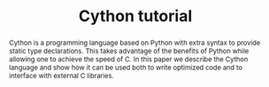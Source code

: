 ---
title: Cython tutorial
abstract: >-
  Cython is a programming language based on Python with extra
  syntax to provide static type declarations. This takes advantage
  of the benefits of Python while allowing one to achieve the
  speed of C. In this paper we describe the Cython language and
  show how it can be used both to write optimized code and to
  interface with external C libraries.
---